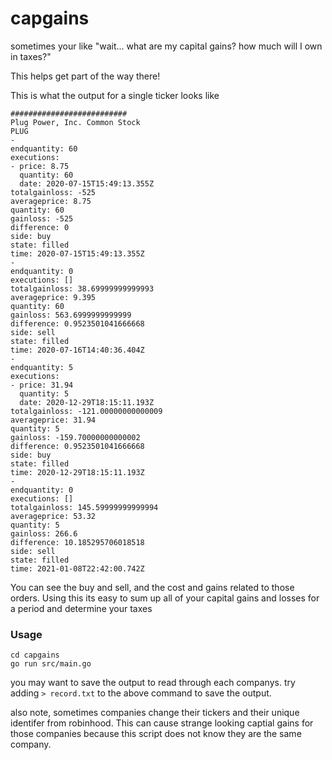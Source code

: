 # capgains

sometimes your like "wait... what are my capital gains? how much will I own in taxes?"  

This helps get part of the way there!  


This is what the output for a single ticker looks like
```
##########################
Plug Power, Inc. Common Stock
PLUG
-
endquantity: 60
executions:
- price: 8.75
  quantity: 60
  date: 2020-07-15T15:49:13.355Z
totalgainloss: -525
averageprice: 8.75
quantity: 60
gainloss: -525
difference: 0
side: buy
state: filled
time: 2020-07-15T15:49:13.355Z
-
endquantity: 0
executions: []
totalgainloss: 38.69999999999993
averageprice: 9.395
quantity: 60
gainloss: 563.6999999999999
difference: 0.9523501041666668
side: sell
state: filled
time: 2020-07-16T14:40:36.404Z
-
endquantity: 5
executions:
- price: 31.94
  quantity: 5
  date: 2020-12-29T18:15:11.193Z
totalgainloss: -121.00000000000009
averageprice: 31.94
quantity: 5
gainloss: -159.70000000000002
difference: 0.9523501041666668
side: buy
state: filled
time: 2020-12-29T18:15:11.193Z
-
endquantity: 0
executions: []
totalgainloss: 145.59999999999994
averageprice: 53.32
quantity: 5
gainloss: 266.6
difference: 10.185295706018518
side: sell
state: filled
time: 2021-01-08T22:42:00.742Z
```

You can see the buy and sell, and the cost and gains related to those orders. Using this its easy to sum up all of your capital gains and losses for a period and determine your taxes  


### Usage

```
cd capgains
go run src/main.go
```

you may want to save the output to read through each companys. try adding `> record.txt` to the above command to save the output.

also note, sometimes companies change their tickers and their unique identifer from robinhood. This can cause strange looking captial gains for those companies because this script does not know they are the same company. 